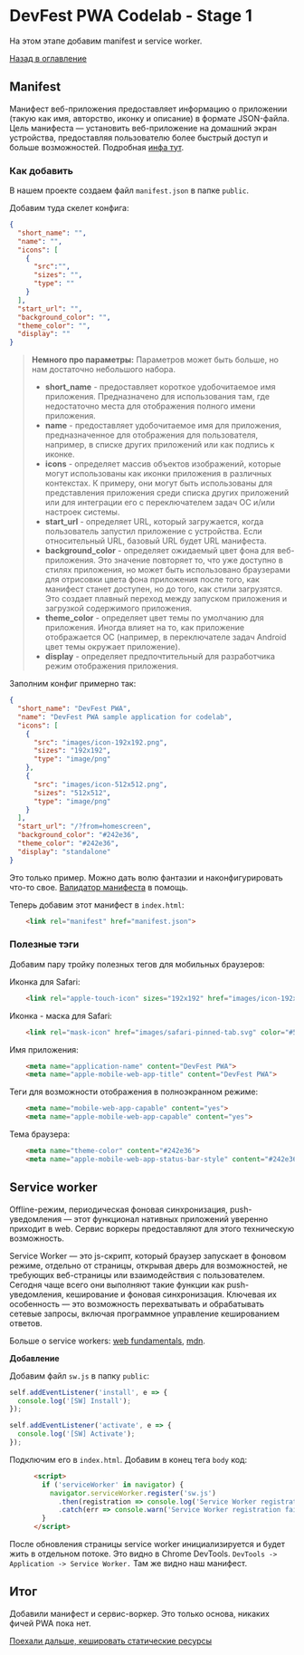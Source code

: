 # DevFest PWA Codelab - Stage 1

На этом этапе добавим manifest и service worker.

[Назад в оглавление](../README.md)

## Manifest

Манифест веб-приложения предоставляет информацию о приложении (такую как имя, авторство, иконку и описание) в формате JSON-файла. Цель манифеста — установить веб-приложение на домашний экран устройства, предоставляя пользователю более быстрый доступ и больше возможностей.
Подробная [инфа тут](https://developer.mozilla.org/ru/docs/Web/%D0%9C%D0%B0%D0%BD%D0%B8%D1%84%D0%B5%D1%81%D1%82).

### Как добавить

В нашем проекте создаем файл `manifest.json`  в папке `public`.

Добавим туда скелет конфига:

```json
{
  "short_name": "",
  "name": "",
  "icons": [
    {
      "src":"",
      "sizes": "",
      "type": ""
    }
  ],
  "start_url": "",
  "background_color": "",
  "theme_color": "",
  "display": ""
}
```

> **Немного про параметры:**
Параметров может быть больше, но нам достаточно небольшого набора.
> - **short_name** - предоставляет короткое удобочитаемое имя приложения. Предназначено для использования там, где недостаточно места для отображения полного имени приложения.
> - **name** - предоставляет удобочитаемое имя для приложения, предназначенное для отображения для пользователя, например, в списке других приложений или как подпись к иконке.
> - **icons** - определяет массив объектов изображений, которые могут использованы как иконки приложения в различных контекстах. К примеру, они могут быть использованы для представления приложения среди списка других приложений или для интеграции его с переключателем задач ОС и/или настроек системы.
> - **start_url** - определяет URL, который загружается, когда пользователь запустил приложение с устройства. Если относительный URL, базовый URL будет URL манифеста.
> - **background_color** - определяет ожидаемый цвет фона для веб-приложения. Это значение повторяет то, что уже доступно в стилях приложения, но может быть использовано браузерами для отрисовки цвета фона приложения после того, как манифест станет доступен, но до того, как стили загрузятся. Это создает плавный переход между запуском приложения и загрузкой содержимого приложения.
> - **theme_color** - определяет цвет темы по умолчанию для приложения. Иногда влияет на то, как приложение отображается ОС (например, в переключателе задач Android цвет темы окружает приложение).  
> - **display** - определяет предпочтительный для разработчика режим отображения приложения.

Заполним конфиг примерно так:

```json
{
  "short_name": "DevFest PWA",
  "name": "DevFest PWA sample application for codelab",
  "icons": [
    {
      "src": "images/icon-192x192.png",
      "sizes": "192x192",
      "type": "image/png"
    },
    {
      "src": "images/icon-512x512.png",
      "sizes": "512x512",
      "type": "image/png"
    }
  ],
  "start_url": "/?from=homescreen",
  "background_color": "#242e36",
  "theme_color": "#242e36",
  "display": "standalone"
}
```

Это только пример. Можно дать волю фантазии и наконфигурировать что-то свое. [Валидатор манифеста](https://manifest-validator.appspot.com/) в помощь.

Теперь добавим этот манифест в `index.html`:

```html
    <link rel="manifest" href="manifest.json">
```

### Полезные тэги

Добавим пару тройку полезных тегов для мобильных браузеров:

Иконка для Safari:

```html
    <link rel="apple-touch-icon" sizes="192x192" href="images/icon-192x192.png">
```

Иконка - маска для Safari:

```html
    <link rel="mask-icon" href="images/safari-pinned-tab.svg" color="#5bbad5">
```

Имя приложения:

```html
    <meta name="application-name" content="DevFest PWA">
    <meta name="apple-mobile-web-app-title" content="DevFest PWA">
```
Теги для возможности отображения в полноэкранном режиме:

```html
    <meta name="mobile-web-app-capable" content="yes">
    <meta name="apple-mobile-web-app-capable" content="yes">
```

Тема браузера:

```html
    <meta name="theme-color" content="#242e36">
    <meta name="apple-mobile-web-app-status-bar-style" content="#242e36" />
```

## Service worker

Offline-режим, периодическая фоновая синхронизация, push-уведомления — этот функционал нативных приложений уверенно приходит в web. Сервис воркеры предоставляют для этого техническую возможность.

Service Worker — это js-скрипт, который браузер запускает в фоновом режиме, отдельно от страницы, открывая дверь для возможностей, не требующих веб-страницы или взаимодействия с пользователем. Сегодня чаще всего они выполняют такие функции как push-уведомления, кеширование и фоновая синхронизация. Ключевая их особенность — это возможность перехватывать и обрабатывать сетевые запросы, включая программное управление кешированием ответов.

Больше о service workers: [web fundamentals](https://developers.google.com/web/fundamentals/primers/service-workers/), [mdn](https://developer.mozilla.org/ru/docs/Web/API/Service_Worker_API).

**Добавление**

Добавим файл `sw.js` в папку `public`:

```js
self.addEventListener('install', e => {
  console.log('[SW] Install');
});

self.addEventListener('activate', e => {
  console.log('[SW] Activate');
});
```

Подключим его в `index.html`. Добавим в конец тега `body` код:

```html
      <script>
        if ('serviceWorker' in navigator) {
          navigator.serviceWorker.register('sw.js')
            .then(registration => console.log('Service Worker registration successful with scope: ', registration.scope))
            .catch(err => console.warn('Service Worker registration failed: ', err));
        }
      </script>
```

После обновления страницы service worker инициализируется и будет жить в отдельном потоке. Это видно в Chrome DevTools. `DevTools -> Application -> Service Worker.` Там же видно наш манифест.

## Итог

Добавили манифест и сервис-воркер. Это только основа, никаких фичей PWA пока нет.

[Поехали дальше, кешировать статические ресурсы](stage-2.md)